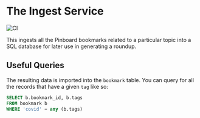 # The Ingest Service

![CI](https://github.com/the-trump-dump/ingest/workflows/CI/badge.svg)

This ingests all the Pinboard bookmarks related to a particular topic into a SQL database for later use in generating a
roundup.

## Useful Queries

The resulting data is imported into the `bookmark` table. You can query for all the records that have a given `tag` like
so:

```sql
SELECT b.bookmark_id, b.tags
FROM bookmark b
WHERE 'covid' = any (b.tags) 
```